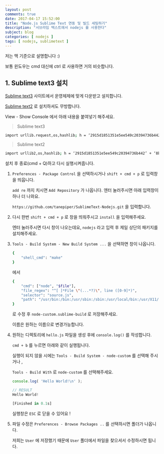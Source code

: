 ```yaml
---
layout: post
comments: true
date: 2017-04-17 15:52:00
title: "Node.js Sublime Text 연동 및 빌드 세팅하기"
description: "서브라임 텍스트에서 nodejs 를 사용한다"
subject: blog
categories: [ nodejs ]
tags: [ nodejs, sublimetext ]
---
```


저는 맥 기준으로 설명합니다 :)

보통 윈도우는 cmd 대신에 ctrl 로 사용하면 거의 비슷합니다.

## 1. Sublime text3 설치<a id="1-Sublime-text3" href="#1-Sublime-text3" class="s-link" aria-hidden="true"></a>

[Sublime text3](https://www.sublimetext.com/3) 사이트에서 운영체제에 맞게 다운받고 설치합니다.

[Sublime text2](https://www.sublimetext.com/2) 로 설치하셔도 무방합니다.

View - Show Console 에서 아래 내용을 붙여넣기 해주세요.

> Sublime text3

```bash
import urllib.request,os,hashlib; h = ‘2915d1851351e5ee549c20394736b442’ + ‘8bc59f460fa1548d1514676163dafc88’; pf = ‘Package Control.sublime-package’; ipp = sublime.installed_packages_path(); urllib.request.install_opener( urllib.request.build_opener( urllib.request.ProxyHandler()) ); by = urllib.request.urlopen( ‘http://packagecontrol.io/’ + pf.replace(‘ ‘, ‘%20’)).read(); dh = hashlib.sha256(by).hexdigest(); print(‘Error validating download (got %s instead of %s), please try manual install’ % (dh, h)) if dh != h else open(os.path.join( ipp, pf), ‘wb’ ).write(by)
```
> Sublime text2

```bash
import urllib2,os,hashlib; h = ‘2915d1851351e5ee549c20394736b442’ + ‘8bc59f460fa1548d1514676163dafc88’; pf = ‘Package Control.sublime-package’; ipp = sublime.installed_packages_path(); os.makedirs( ipp ) if not os.path.exists(ipp) else None; urllib2.install_opener( urllib2.build_opener( urllib2.ProxyHandler()) ); by = urllib2.urlopen( ‘http://packagecontrol.io/’ + pf.replace(‘ ‘, ‘%20’)).read(); dh = hashlib.sha256(by).hexdigest(); open( os.path.join( ipp, pf), ‘wb’ ).write(by) if dh == h else None; print(‘Error validating download (got %s instead of %s), please try manual install’ % (dh, h) if dh != h else ‘Please restart Sublime Text to finish installation’)
```

설치 후 종료(cmd + Q)하고 다시 실행시켜줍니다.

1. `Preferences - Package Control` 을 선택하시거나 `shift + cmd + p` 로 입력창을 띄웁니다.

    `add re` 까지 치시면 `Add Repository` 가 나옵니다. 엔터 눌러주시면 아래 입력창이 하나 더 나와요.

    `https://github.com/tanepiper/SublimeText-Nodejs.git` 을 입력합니다.

2. 다시 한번 `shift + cmd + p` 로 창을 띄워주시고 `install` 을 입력해주세요.

    엔터 눌러주시면 다시 창이 나오는데요, `nodejs` 라고 입력 후 제일 상단의 패키지를 설치해주세요.

3. `Tools - Build System - New Build System ...` 을 선택하면 창이 나옵니다.

    ```bash
    {
        "shell_cmd": "make"
    }
    ```

    에서

    ```bash
    {
        "cmd": ["node", "$file"],
        "file_regex": "^[ ]*File \"(...*?)\", line ([0-9]*)",
        "selector": "source.js",
        "path": "/usr/bin:/bin:/usr/sbin:/sbin:/usr/local/bin:/usr/X11/bin: No such file or directory"
    }
    ```

    로 수정 후 `node-custom.sublime-build` 로 저장해주세요.

    이름은 원하는 이름으로 변경가능합니다.

4. 원하는 디렉토리에 `hello.js` 파일을 생성 후에 `console.log()` 를 작성합니다.

    `cmd + b` 를 누르면 아래와 같이 실행됩니다.

    실행이 되지 않을 시에는 `Tools - Build System - node-custom` 를 선택해 주시거나 ,

    `Tools - Build With` 로 `node-custom` 를 선택해주세요.

    ```javascript
    console.log( 'Hello World!\n' );

    // RESULT
    Hello World!

    [Finished in 0.1s]
    ```

    실행창은 `ESC` 로 닫을 수 있어요 !

5. 파일 수정은 `Preferences - Browse Packages ..` 를 선택하시면 폴더가 나옵니다.

    저희는 `User` 에 저장했기 때문에 `User` 폴더에서 파일을 찾으셔서 수정하시면 됩니다.
